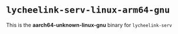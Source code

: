 # `lycheelink-serv-linux-arm64-gnu`

This is the **aarch64-unknown-linux-gnu** binary for `lycheelink-serv`

